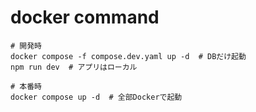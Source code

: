 # docker command

```
# 開発時
docker compose -f compose.dev.yaml up -d  # DBだけ起動
npm run dev  # アプリはローカル

# 本番時
docker compose up -d  # 全部Dockerで起動
```
